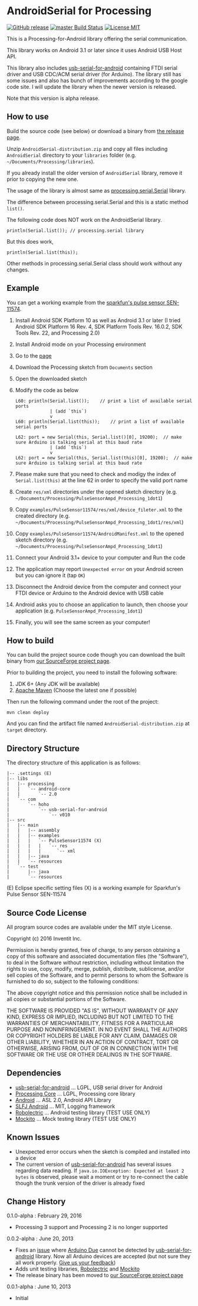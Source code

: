 # AndroidSerial for Processing

[![GitHub release](https://img.shields.io/github/release/inventit/processing-android-serial.svg)](https://github.com/inventit/processing-android-serial/releases/latest)
[![master Build Status](https://travis-ci.org/inventit/processing-android-serial.svg?branch=master)](https://travis-ci.org/inventit/processing-android-serial/)
[![License MIT](https://img.shields.io/github/license/inventit/processing-android-serial.svg)](http://opensource.org/licenses/MIT)

This is a Processing-for-Android library offering the serial communication.

This library works on Android 3.1 or later since it uses Android USB Host API.

This library also includes [usb-serial-for-android](https://code.google.com/p/usb-serial-for-android/downloads/list) containing FTDI serial driver and USB CDC/ACM serial driver (for Arduino). The library still has some issues and also has bunch of improvements according to the google code site. I will update the library when the newer version is released.

Note that this version is alpha release.

## How to use

Build the source code (see below) or download a binary from [the release page](https://github.com/inventit/processing-android-serial/releases).

Unzip `AndroidSerial-distribution.zip` and copy all files including `AndroidSerial` directory to your `libraries` folder (e.g. `~/Documents/Processing/libraries`).

If you already install the older version of `AndroidSerial` library, remove it prior to copying the new one.

The usage of the library is almost same as [processing.serial.Serial](http://processing.org/reference/libraries/serial/Serial.html) library.

The difference between processing.serial.Serial and this is a static method `list()`.

The following code does NOT work on the AndroidSerial library.

    println(Serial.list()); // processing.serial library

But this does work,

    println(Serial.list(this));

Other methods in processing.serial.Serial class should work without any changes.

## Example

You can get a working example from the [sparkfun's pulse sensor SEN-11574](https://www.sparkfun.com/products/11574).

 1. Install Android SDK Platform 10 as well as Android 3.1 or later (I tried Android SDK Platform 16 Rev. 4, SDK Platform Tools Rev. 16.0.2, SDK Tools Rev. 22, and Processing 2.0)
 1. Install Android mode on your Processing environment
 1. Go to the [page](https://www.sparkfun.com/products/11574)
 1. Download the Processing sketch from `Documents` section
 1. Open the downloaded sketch
 1. Modify the code as below

        L60: println(Serial.list());    // print a list of available serial ports
                     | (add `this`)
                     v
        L60: println(Serial.list(this));    // print a list of available serial ports

        L62: port = new Serial(this, Serial.list()[0], 19200);  // make sure Arduino is talking serial at this baud rate
                     | (add `this`)
                     v
	    L62: port = new Serial(this, Serial.list(this)[0], 19200);  // make sure Arduino is talking serial at this baud rate

 1. Please make sure that you need to check and modigy the index of `Serial.list(this)` at the line 62 in order to specify the valid port name
 1. Create `res/xml` directories under the opened sketch directory (e.g. `~/Documents/Processing/PulseSensorAmpd_Processing_1dot1`)
 1. Copy `examples/PulseSensor11574/res/xml/device_fileter.xml` to the created directory (e.g. `~/Documents/Processing/PulseSensorAmpd_Processing_1dot1/res/xml`)
 1. Copy `examples/PulseSensor11574/AndroidManifest.xml` to the opened sketch directory (e.g. `~/Documents/Processing/PulseSensorAmpd_Processing_1dot1`)
 1. Connect your Android 3.1+ device to your computer and Run the code
 1. The application may report `Unexpected error` on your Android screen but you can ignore it (tap `OK`)
 1. Disconnect the Android device from the computer and connect your FTDI device or Arduino to the Android device with USB cable
 1. Android asks you to choose an application to launch, then choose your application (e.g. `PulseSensorAmpd_Processing_1dot1`)
 1. Finally, you will see the same screen as your computer!

## How to build

You can build the project source code though you can download the built binary from [our SourceForge project page](https://sourceforge.net/projects/procandser/).

Prior to building the project, you need to install the following software:

 1. JDK 6+ (Any JDK will be available)
 1. [Apache Maven](http://maven.apache.org/) (Choose the latest one if possible)

Then run the following command under the root of the project:

    mvn clean deploy

And you can find the artifact file named `AndroidSerial-distribution.zip` at `target` directory.

## Directory Structure
The directory structure of this application is as follows:

    |-- .settings (E)
    |-- libs
    |   |-- processing
    |   |   `-- android-core
    |   |       `-- 2.0
    |   `-- com
    |       `-- hoho
    |           `-- usb-serial-for-android
    |               `-- v010
    |-- src
    |   |-- main
    |   |   |-- assembly
    |   |   |-- examples
    |   |   |   `-- PulseSensor11574 (X)
    |   |   |   |   `-- res
    |   |   |   |      `-- xml
    |   |   |-- java
    |   |   `-- resources
    |   `-- test
    |       |-- java
    |       `-- resources

(E) Eclipse specific setting files
(X) is a working example for Sparkfun's Pulse Sensor SEN-11574

## Source Code License

All program source codes are available under the MIT style License.

Copyright (c) 2016 Inventit Inc.

Permission is hereby granted, free of charge, to any person obtaining a copy of this software and associated documentation files (the "Software"), to deal in the Software without restriction, including without limitation the rights to use, copy, modify, merge, publish, distribute, sublicense, and/or sell copies of the Software, and to permit persons to whom the Software is furnished to do so, subject to the following conditions:

The above copyright notice and this permission notice shall be included in all copies or substantial portions of the Software.

THE SOFTWARE IS PROVIDED "AS IS", WITHOUT WARRANTY OF ANY KIND, EXPRESS OR IMPLIED, INCLUDING BUT NOT LIMITED TO THE WARRANTIES OF MERCHANTABILITY, FITNESS FOR A PARTICULAR PURPOSE AND NONINFRINGEMENT. IN NO EVENT SHALL THE AUTHORS OR COPYRIGHT HOLDERS BE LIABLE FOR ANY CLAIM, DAMAGES OR OTHER LIABILITY, WHETHER IN AN ACTION OF CONTRACT, TORT OR OTHERWISE, ARISING FROM, OUT OF OR IN CONNECTION WITH THE SOFTWARE OR THE USE OR OTHER DEALINGS IN THE SOFTWARE.

## Dependencies

 * [usb-serial-for-android](https://code.google.com/p/usb-serial-for-android/) ... LGPL, USB serial driver for Android
 * [Processing Core](http://wiki.processing.org/w/FAQ#Is_Processing_Open_Source.3F_How_.27bout_some_code.3F) ... LGPL, Processing core library
 * [Android](http://source.android.com/source/licenses.html) ... ASL 2.0, Android API Library
 * [SLFJ Android](http://www.slf4j.org/android/) ... MIT, Logging framework
 * [Robolectric](https://github.com/robolectric/robolectric/) ... Android testing library (TEST USE ONLY)
 * [Mockito](https://code.google.com/p/mockito/) ... Mock testing library (TEST USE ONLY)

## Known Issues

 * Unexpected error occurs when the sketch is compiled and installed into a device
 * The current version of [usb-serial-for-android](https://code.google.com/p/usb-serial-for-android/) has several issues regarding data reading. If `java.io.IOException: Expected at least 2 bytes` is observed, please wait a moment or try to re-connect the cable though the trunk version of the driver is already fixed

## Change History

0.1.0-alpha : February 29, 2016

 * Processing 3 support and Processing 2 is no longer supported

0.0.2-alpha : June 20, 2013

 * Fixes an [issue](https://github.com/inventit/processing-android-serial/issues/1) where [Arduino Due](http://arduino.cc/en/Main/arduinoBoardDue) cannot be detected by [usb-serial-for-android](https://code.google.com/p/usb-serial-for-android/) library. Now all Arduino devices are accepted (but not sure they all work properly. [Give us your feedback](https://github.com/inventit/processing-android-serial/issues))
 * Adds unit testing libraries, [Robolectric](https://github.com/robolectric/robolectric/) and [Mockito](https://code.google.com/p/mockito/)
 * The release binary has been moved to [our SourceForge project page](https://sourceforge.net/projects/procandser/)

0.0.1-alpha : June 10, 2013

 * Initial
